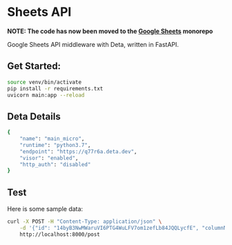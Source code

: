 # Sheets API

**NOTE: The code has now been moved to the [Google Sheets](https://github.com/e3c-summer-worker/google-sheets) monorepo**

Google Sheets API middleware with Deta, written in FastAPI.

## Get Started:

```bash
source venv/bin/activate
pip install -r requirements.txt
uvicorn main:app --reload
```

## Deta Details

```bash
{
    "name": "main_micro",
    "runtime": "python3.7",
    "endpoint": "https://q77r6a.deta.dev",
    "visor": "enabled",
    "http_auth": "disabled"
}
```

## Test

Here is some sample data:

```bash
curl -X POST -H "Content-Type: application/json" \
    -d '{"id": "14byB3NwMWaruVI6PTG4WuLFV7om1zefLb84JQQLycfE", "columnNames":["Display","Url"],"size":{"cols":2,"rows":6},"rows":[["HOME","https://eccchurch.ca/kids/"],["ECCC KIDS CHURCH ONLINE","https://eccchurch.ca/kids/church-online"],["PROGRAMS","https://eccchurch.ca/kids/programs"],["AWANA (K - GR. 2)","https://eccchurch.ca/kids/awana"],["KAIO (GR. 3-6)","https://eccchurch.ca/kids/kaio"],["UPDATES","https://eccchurch.ca/kids/updates"]]}' \
    http://localhost:8000/post
```
